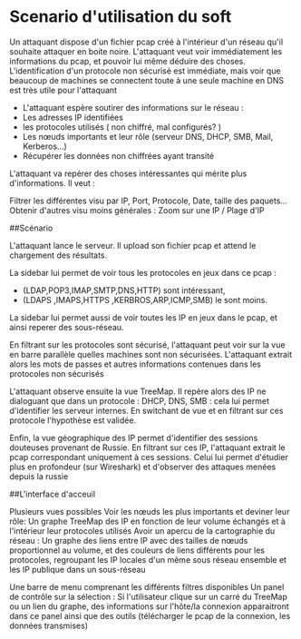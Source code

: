 # Scenario d'utilisation du soft

Un attaquant dispose d'un fichier pcap créé à l'intérieur d'un réseau qu'il souhaite attaquer en boite noire. L'attaquant veut voir immédiatement les informations du pcap, et pouvoir lui même déduire des choses. L'identification d'un protocole non sécurisé est immédiate, mais voir que beaucoup de machines se connectent toute à une seule machine en DNS est très utile pour l'attaquant

- L'attaquant espère soutirer des informations sur le réseau :
- Les adresses IP identifiées
- les protocoles utilisés ( non chiffré, mal configurés? )
- Les nœuds importants et leur rôle (serveur DNS, DHCP, SMB, Mail, Kerberos...)
- Récupérer les données non chiffrées ayant transité

L'attaquant va repérer des choses intéressantes qui mérite plus d'informations. Il veut :

Filtrer les différentes visu par IP, Port, Protocole, Date, taille des paquets...
Obtenir d'autres visu moins générales : Zoom sur une IP / Plage d'IP

##Scénario

L'attaquant lance le serveur. Il upload son fichier pcap et attend le chargement des résultats.

La sidebar lui permet de voir tous les protocoles en jeux dans ce pcap :
- (LDAP,POP3,IMAP,SMTP,DNS,HTTP) sont intéressant,
- (LDAPS ,IMAPS,HTTPS ,KERBROS,ARP,ICMP,SMB) le sont moins.

La sidebar lui permet aussi de voir toutes les IP en jeux dans le pcap, et ainsi reperer des sous-réseau.

En filtrant sur les protocoles sont sécurisé, l'attaquant peut voir sur la vue en barre parallèle quelles machines sont non sécurisées. L'attaquant extrait alors les mots de passes et autres informations contenues dans les protocoles non sécurisés

L'attaquant observe ensuite la vue TreeMap. Il repère alors des IP ne dialoguant que dans un protocole : DHCP, DNS, SMB : cela lui permet d'identifier les serveur internes. En switchant de vue et en filtrant sur ces protocole l'hypothèse est validée.

Enfin, la vue géographique des IP permet d'identifier des sessions douteuses provenant de Russie. En filtrant sur ces IP, l'attaquant extrait le pcap correspondant uniquement à ces sessions. Celui lui permet d'étudier plus en profondeur (sur Wireshark) et d'observer des attaques menées depuis la russie


##L'interface d'acceuil


Plusieurs vues possibles 
Voir les nœuds les plus importants et deviner leur rôle: Un graphe TreeMap des IP en fonction de leur volume échangés et à l'intérieur leur protocoles utilisés
Avoir un apercu de la cartographie du réseau : Un graphe des liens entre IP avec des tailles de nœuds proportionnel au volume, et des couleurs de liens différents pour les protocoles, regroupant les IP locales d'un même sous réseau ensemble et les IP publique dans un sous-réseau

Une barre de menu comprenant les différents filtres disponibles
Un panel de contrôle sur la sélection : Si l'utilisateur clique sur un carré du TreeMap ou un lien du graphe, des informations sur l'hôte/la connexion apparaitront dans ce panel ainsi que des outils (télécharger le pcap de la connexion, les données transmises)
 
